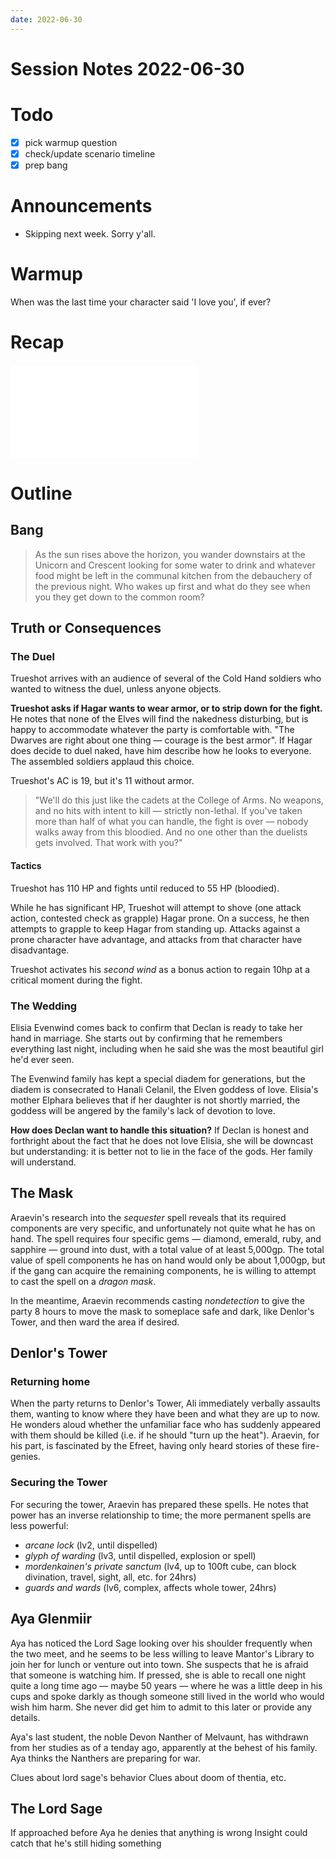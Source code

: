 ```yaml
---
date: 2022-06-30
---
```

# Session Notes 2022-06-30
# Todo
- [x] pick warmup question
- [x] check/update scenario timeline
- [x] prep bang
# Announcements
- Skipping next week. Sorry y'all.
# Warmup
When was the last time your character said 'I love you', if ever?
# Recap
![a3e14](logbook/act-iii/a3e14.md)
# Outline
## Bang
> As the sun rises above the horizon, you wander downstairs at the Unicorn and Crescent looking for some water to drink and whatever food might be left in the communal kitchen from the debauchery of the previous night. Who wakes up first and what do they see when you they get down to the common room?
## Truth or Consequences
### The Duel
Trueshot arrives with an audience of several of the Cold Hand soldiers who wanted to witness the duel, unless anyone objects.

**Trueshot asks if Hagar wants to wear armor, or to strip down for the fight.** He notes that none of the Elves will find the nakedness disturbing, but is happy to accommodate whatever the party is comfortable with. "The Dwarves are right about one thing — courage is the best armor". If Hagar does decide to duel naked, have him describe how he looks to everyone. The assembled soldiers applaud this choice.

Trueshot's AC is 19, but it's 11 without armor.

> "We'll do this just like the cadets at the College of Arms. No weapons, and no hits with intent to kill — strictly non-lethal. If you've taken more than half of what you can handle, the fight is over — nobody walks away from this bloodied. And no one other than the duelists gets involved. That work with you?"
#### Tactics
Trueshot has 110 HP and fights until reduced to 55 HP (bloodied).

While he has significant HP, Trueshot will attempt to shove (one attack action, contested check as grapple) Hagar prone. On a success, he then attempts to grapple to keep Hagar from standing up. Attacks against a prone character have advantage, and attacks from that character have disadvantage.

Trueshot activates his *second wind* as a bonus action to regain 10hp at a critical moment during the fight.
### The Wedding
Elisia Evenwind comes back to confirm that Declan is ready to take her hand in marriage. She starts out by confirming that he remembers everything last night, including when he said she was the most beautiful girl he'd ever seen.

The Evenwind family has kept a special diadem for generations, but the diadem is consecrated to Hanali Celanil, the Elven goddess of love. Elisia's mother Elphara believes that if her daughter is not shortly married, the goddess will be angered by the family's lack of devotion to love.

**How does Declan want to handle this situation?** If Declan is honest and forthright about the fact that he does not love Elisia, she will be downcast but understanding: it is better not to lie in the face of the gods. Her family will understand.
## The Mask
Araevin's research into the *sequester* spell reveals that its required components are very specific, and unfortunately not quite what he has on hand. The spell requires four specific gems — diamond, emerald, ruby, and sapphire — ground into dust, with a total value of at least 5,000gp.  The total value of spell components he has on hand would only be about 1,000gp, but if the gang can acquire the remaining components, he is willing to attempt to cast the spell on a *dragon mask*.

In the meantime, Araevin recommends casting *nondetection* to give the party 8 hours to move the mask to someplace safe and dark, like Denlor's Tower, and then ward the area if desired.
## Denlor's Tower
### Returning home
When the party returns to Denlor's Tower, Ali immediately verbally assaults them, wanting to know where they have been and what they are up to now. He wonders aloud whether the unfamiliar face who has suddenly appeared with them should be killed (i.e. if he should "turn up the heat"). Araevin, for his part, is fascinated by the Efreet, having only heard stories of these fire-genies.
### Securing the Tower
For securing the tower, Araevin has prepared these spells. He notes that power has an inverse relationship to time; the more permanent spells are less powerful:
- *arcane lock* (lv2, until dispelled)
- *glyph of warding* (lv3, until dispelled, explosion or spell)
- *mordenkainen's private sanctum* (lv4, up to 100ft cube, can block divination, travel, sight, all, etc. for 24hrs)
- *guards and wards* (lv6, complex, affects whole tower, 24hrs)
## Aya Glenmiir
Aya has noticed the Lord Sage looking over his shoulder frequently when the two meet, and he seems to be less willing to leave Mantor's Library to join her for lunch or venture out into town. She suspects that he is afraid that someone is watching him. If pressed, she is able to recall one night quite a long time ago — maybe 50 years — where he was a little deep in his cups and spoke darkly as though someone still lived in the world who would wish him harm. She never did get him to admit to this later or provide any details.

Aya's last student, the noble Devon Nanther of Melvaunt, has withdrawn from her studies as of a tenday ago, apparently at the behest of his family. Aya thinks the Nanthers are preparing for war.



Clues about lord sage's behavior
Clues about doom of thentia, etc.
## The Lord Sage
If approached before Aya he denies that anything is wrong
Insight could catch that he's still hiding something